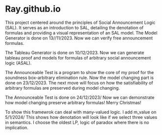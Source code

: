 # Ray.github.io
 This project centered around the principles of Social Announcement Logic (SAL). It serves as an introduction to SAL, detailing the denotation of formulas and providing a visual representation of an SAL model.
The Model Generator is done on 13//11/2023. Now we can verify free announcement formulas.

The Tableau Generator is done on 10/12/2023. Now we can generate tableau proof and models for formulas of arbitrary social announcement logic (ASAL).

The Announceable Test is a program to show the core of my proof for the soundness box-arbitrary elimination rule. Now the model changing part is done on 23/12/2023. The next move will focus on how the satisfiability of arbitrary formulas are preserved during model changing. 

The Announceable Test is done on 24/12/2023/ Now we can demonstrate how model changing preserve arbitrary formulas!  Merry Christmas!

To show this framewrok can deal with many-valued logic. I add m_value on 5/1/2024/ This shows how denotation will look like if we select three values in semantics. I choose the oldest LP, logic of paradox where there is no implication.
